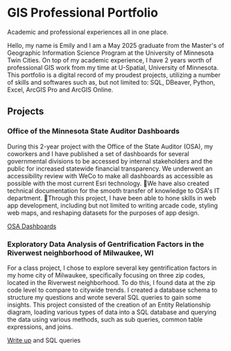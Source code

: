 # GIS Professional Portfolio
Academic and professional experiences all in one place.

Hello,
my name is Emily and I am a May 2025 graduate from the Master's of Geographic Information Science Program at the University of Minnesota Twin Cities. On top of my academic experience, I have 2 years worth of professional GIS work from my time at U-Spatial, University of Minnesota. This portfolio is a digital record of my proudest projects, utilizing a number of skills and softwares such as, but not limited to: SQL, DBeaver, Python, Excel, ArcGIS Pro and ArcGIS Online. 

## Projects

### Office of the Minnesota State Auditor Dashboards
During this 2-year project with the Office of the State Auditor (OSA), my coworkers and I have published a set of dashboards for several governmental divisions to be accessed by internal stakeholders and the public for increased statewide financial transparency. We underwent an accessibility review with WeCo to make all dashboards as accessible as possible with the most current Esri technology. We have also created technical documentation for the smooth transfer of knowledge to OSA's IT department. Through this project, I have been able to hone skills in web app development, including but not limited to writing arcade code, styling web maps, and reshaping datasets for the purposes of app design. 

[OSA Dashboards](https://www.osa.state.mn.us/dashboards/data-dashboards-landing-page/)

### Exploratory Data Analysis of Gentrification Factors in the Riverwest neighborhood of Milwaukee, WI
For a class project, I chose to explore several key gentrification factors in my home city of Milwaukee, specifically focusing on three zip codes, located in the Riverwest neighborhood. To do this, I found data at the zip code level to compare to citywide trends. I created a database schema to structure my questions and wrote several SQL queries to gain some insights. This project consisted of the creation of an Entity Relationship diagram, loading various types of data into a SQL database and querying the data using various methods, such as sub queries, common table expressions, and joins. 

[Write up](gentrification-eda-mke/final_paper.pdf) and SQL queries

